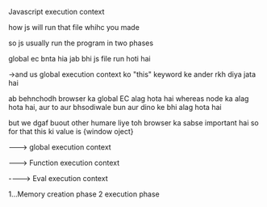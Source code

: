 Javascript execution context

how js will run that file whihc you made

so js usually run the program in two phases

global ec bnta hia jab bhi js file run hoti hai

->and us global execution context ko "this" keyword ke ander rkh diya jata hai 

ab behnchodh browser ka global EC alag hota hai whereas node ka alag hota hai, aur to aur bhsodiwale bun aur dino ke bhi alag hota hai 

but we dgaf buout other humare liye toh browser ka sabse important hai so for that this ki value is {window oject}

---> global execution context

---> Function execution context

----> Eval execution context

1...Memory creation phase 
2 execution phase